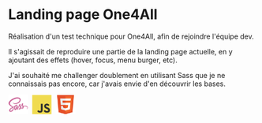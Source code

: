 # Landing page One4All
 
Réalisation d'un test technique pour One4All, afin de rejoindre l'équipe dev.

Il s'agissait de reproduire une partie de la landing page actuelle, en y ajoutant des effets (hover, focus, menu burger, etc).

J'ai souhaité me challenger doublement en utilisant Sass que je ne connaissais pas encore, car j'avais envie d'en découvrir les bases.

<img src="https://github.com/devicons/devicon/blob/master/icons/sass/sass-original.svg" title="sass" alt="sass" width="40" height="40"/>&nbsp;
 <img src="https://github.com/devicons/devicon/blob/master/icons/javascript/javascript-original.svg" title="JavaScript" alt="JavaScript" width="40" height="40"/>&nbsp;
 <img src="https://github.com/devicons/devicon/blob/master/icons/html5/html5-original.svg" title="HTML5" alt="HTML" width="40" height="40"/>&nbsp;
 
